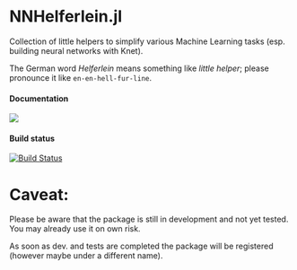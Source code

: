# NNHelferlein.jl
Collection of little helpers to simplify various Machine Learning tasks
(esp. building neural networks with Knet).

The German word *Helferlein* means something like *little helper*;
please pronounce it like `en-en-hell-fur-line`.

#### Documentation
<!---
[![](https://img.shields.io/badge/docs-stable-blue.svg)](https://andreasdominik.github.io/NNHelferlein.jl/stable)
--->
[![](https://img.shields.io/badge/docs-latest-blue.svg)](https://andreasdominik.github.io/NNHelferlein.jl/latest)

#### Build status
[![Build Status](https://travis-ci.org/LiScI-Lab/SOM.jl.svg?branch=master)](https://travis-ci.org/andreasdominik/NNHelferlein.jl)

<!---
[![Coverage Status](https://coveralls.io/repos/github/LiScI-Lab/SOM.jl/badge.svg?branch=master)](https://coveralls.io/github/LiScI-Lab/SOM.jl?branch=master)
[![codecov.io](http://codecov.io/github/LiScI-Lab/SOM.jl/coverage.svg?branch=master)](http://codecov.io/github/LiScI-Lab/SOM.jl?branch=master)
--->


# Caveat:
Please be aware that the package is still in development and
not yet tested. You may already use it on own risk.

As soon as dev. and tests are completed the package will be
registered (however maybe under a different name).
